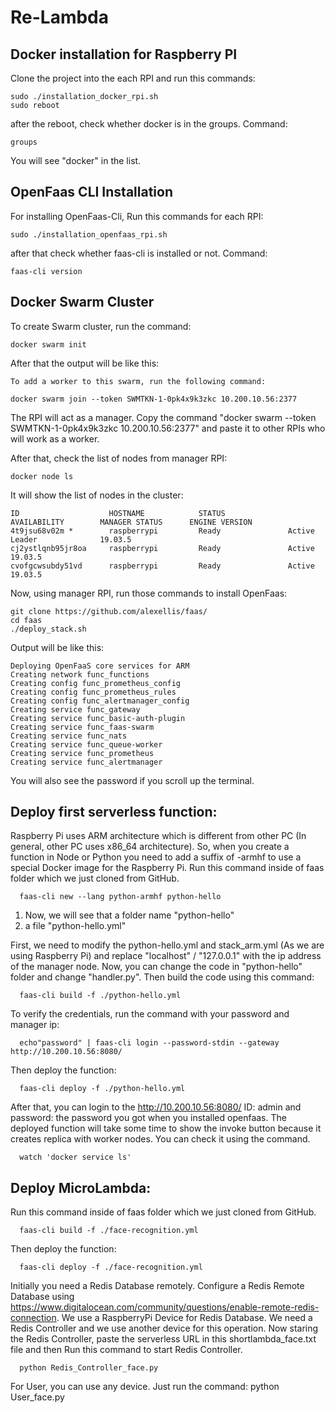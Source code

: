 # Re-Lambda

## Docker installation for Raspberry PI
Clone the project into the each RPI and run this commands:

    sudo ./installation_docker_rpi.sh
    sudo reboot

after the reboot, check whether docker is in the groups. Command:

    groups

You will see "docker" in the list.

## OpenFaas CLI Installation
For installing OpenFaas-Cli, Run this commands for each RPI:

    sudo ./installation_openfaas_rpi.sh

after that check whether faas-cli is installed or not. Command:

    faas-cli version


## Docker Swarm Cluster
To create Swarm cluster, run the command:

    docker swarm init

After that the output will be like this:

    To add a worker to this swarm, run the following command:

    docker swarm join --token SWMTKN-1-0pk4x9k3zkc 10.200.10.56:2377

The RPI will act as a manager. Copy the command "docker swarm --token SWMTKN-1-0pk4x9k3zkc 10.200.10.56:2377" and paste it to other RPIs who will work as a worker.

After that, check the list of nodes from manager RPI:

    docker node ls
It will show the list of nodes in the cluster:

    ID                    HOSTNAME            STATUS              AVAILABILITY        MANAGER STATUS      ENGINE VERSION
    4t9jsu68v02m *        raspberrypi         Ready               Active              Leader              19.03.5
    cj2ystlqnb95jr8oa     raspberrypi         Ready               Active                                  19.03.5
    cvofgcwsubdy51vd      raspberrypi         Ready               Active                                  19.03.5

Now, using manager RPI, run those commands to install OpenFaas:

    git clone https://github.com/alexellis/faas/
    cd faas
    ./deploy_stack.sh

Output will be like this:

    Deploying OpenFaaS core services for ARM
    Creating network func_functions
    Creating config func_prometheus_config
    Creating config func_prometheus_rules
    Creating config func_alertmanager_config
    Creating service func_gateway
    Creating service func_basic-auth-plugin
    Creating service func_faas-swarm
    Creating service func_nats
    Creating service func_queue-worker
    Creating service func_prometheus
    Creating service func_alertmanager

You will also see the password if you scroll up the terminal.

## Deploy first serverless function:

Raspberry Pi uses ARM architecture which is different from other PC (In general, other PC uses x86_64 architecture). So, when you create a function in Node or Python you need to add a suffix of -armhf to use a special Docker image for the Raspberry Pi. Run this command inside of faas folder which we just cloned from GitHub.

      faas-cli new --lang python-armhf python-hello

1. Now, we will see that a folder name "python-hello"
2. a file "python-hello.yml"

First, we need to modify the python-hello.yml and stack_arm.yml (As we are using Raspberry Pi) and replace "localhost" / "127.0.0.1" with the ip address of the manager node. Now, you can change the code in "python-hello" folder and change "handler.py". Then build the code using this command:

      faas-cli build -f ./python-hello.yml

To verify the credentials, run the command with your password and manager ip:

      echo"password" | faas-cli login --password-stdin --gateway http://10.200.10.56:8080/

Then deploy the function:

      faas-cli deploy -f ./python-hello.yml

After that, you can login to the http://10.200.10.56:8080/ ID: admin and password: the password you got when you installed openfaas. The deployed function will take some time to show the invoke button because it creates replica with worker nodes. You can check it using the command.

      watch 'docker service ls'


## Deploy MicroLambda:

Run this command inside of faas folder which we just cloned from GitHub.

      faas-cli build -f ./face-recognition.yml

Then deploy the function:

      faas-cli deploy -f ./face-recognition.yml


Initially you need a Redis Database remotely. Configure a Redis Remote Database using https://www.digitalocean.com/community/questions/enable-remote-redis-connection. We use a RaspberryPi Device for Redis Database. We need a Redis Controller and we use another device for this operation. Now staring the Redis Controller, paste the serverless URL in this shortlambda_face.txt file and then Run this command to start Redis Controller.

      python Redis_Controller_face.py

For User, you can use any device. Just run the command:
      python User_face.py
